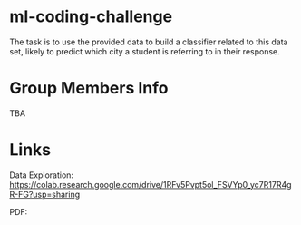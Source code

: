 # ml-coding-challenge
The task is to use the provided data to build a classifier related to this data set, likely to predict which city a student is referring to in their response.

# Group Members Info
TBA

# Links
Data Exploration: https://colab.research.google.com/drive/1RFv5Pvpt5ol_FSVYp0_yc7R17R4gR-FG?usp=sharing

PDF: 
